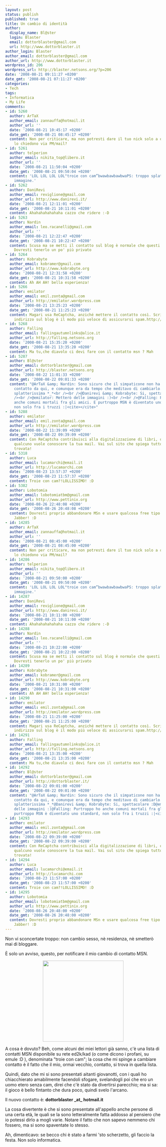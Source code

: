 ```yaml
---
layout: post
status: publish
published: true
title: Un cambio di identità
author:
  display_name: Bl@ster
  login: Blaster
  email: dottorblaster@gmail.com
  url: http://www.dottorblaster.it
author_login: Blaster
author_email: dottorblaster@gmail.com
author_url: http://www.dottorblaster.it
wordpress_id: 206
wordpress_url: http://blaster.netsons.org/?p=206
date: '2008-08-21 09:11:27 +0200'
date_gmt: '2008-08-21 07:11:27 +0200'
categories:
- Tech
tags:
- Informatica
- My Life
comments:
- id: 5260
  author: ArTaX
  author_email: zannauffa@hotmail.it
  author_url: ''
  date: '2008-08-21 10:45:17 +0200'
  date_gmt: '2008-08-21 08:45:17 +0200'
  content: Non per criticare, ma non potresti dare il tuo nick solo a quelli che te
    lo chiedono via PM/mail?
- id: 5261
  author: telperion
  author_email: nikita_top@libero.it
  author_url: ''
  date: '2008-08-21 11:50:04 +0200'
  date_gmt: '2008-08-21 09:50:04 +0200'
  content: 'LOL LOL LOL LOL"troie con cam”bwawbawbawbwaPS: troppo splatter questa
    immagine.'
- id: 5262
  author: DaniRevi
  author_email: reviglione@gmail.com
  author_url: http://www.danirevi.it/
  date: '2008-08-21 12:11:01 +0200'
  date_gmt: '2008-08-21 10:11:01 +0200'
  content: Ahahahahahahaha cazzo che ridere :-D
- id: 5263
  author: Nardin
  author_email: leo.racanelli@gmail.com
  author_url: ''
  date: '2008-08-21 12:22:47 +0200'
  date_gmt: '2008-08-21 10:22:47 +0200'
  content: Scusa ma se metti il contatto sul blog è normale che questi sono i risultati.
    Dovresti tenerlo un po' più privato
- id: 5264
  author: Kobrabyte
  author_email: kobramer@gmail.com
  author_url: http://www.kobrabyte.org
  date: '2008-08-21 12:31:58 +0200'
  date_gmt: '2008-08-21 10:31:58 +0200'
  content: Ah AH AH! bella esperienza!
- id: 5266
  author: emilator
  author_email: emil.zonta@gmail.com
  author_url: http://emilator.wordpress.com
  date: '2008-08-21 13:25:23 +0200'
  date_gmt: '2008-08-21 11:25:23 +0200'
  content: Magari usa ReCaptcha, anziché mettere il contatto così. Scrivere il proprio
    indirizzo sul blog è il modo più veloce di assicurarsi spam.http://recaptcha.net/
- id: 5268
  author: Falling
  author_email: fallingautumnlinks@alice.it
  author_url: http://falling.netsons.org
  date: '2008-08-21 15:35:20 +0200'
  date_gmt: '2008-08-21 13:35:20 +0200'
  content: Ma tu,che diavolo ci devi fare con il contatto msn ? Mah
- id: 5287
  author: Bl@ster
  author_email: dottorblaster@gmail.com
  author_url: http://blaster.netsons.org
  date: '2008-08-22 11:01:33 +0200'
  date_gmt: '2008-08-22 09:01:33 +0200'
  content: "@ArTaX &amp; Nardin: Sono sicuro che il simpaticone non ha preso il mio
    contatto da qui, e comunque era da tempo che meditavo di cambiarlo.<br /><br />@telperion:
    splatterissima *_*<br /><br />@Danirevi &amp; Kobrabyte: Si, spettacolare :D<br
    /><br />@emilator: Metterò delle immagini :)<br /><br />@Falling: Purtroppo ho
    anche comuni mortali fra gli amici. E purtroppo MSN è diventato uno standard,
    non solo fra i truzzi :|<cite></cite>"
- id: 5288
  author: emilator
  author_email: emil.zonta@gmail.com
  author_url: http://emilator.wordpress.com
  date: '2008-08-22 11:39:09 +0200'
  date_gmt: '2008-08-22 09:39:09 +0200'
  content: Con ReCaptcha contribuisci alla digitalizzazione di libri, ogni volta che
    qualcuno vuole conoscere la tua mail. Vai sul sito che spiega tutto, è un ottima
    trovata!
- id: 5318
  author: Luca
  author_email: lucamarchi@email.it
  author_url: http://lucamarchi.com
  date: '2008-08-23 13:57:37 +0200'
  date_gmt: '2008-08-23 11:57:37 +0200'
  content: Troie con cam?!LOLLISSIMO! :D
- id: 5382
  author: Lobotomia
  author_email: lobotomiatbm@gmail.com
  author_url: http://www.pettinix.org
  date: '2008-08-26 22:48:08 +0200'
  date_gmt: '2008-08-26 20:48:08 +0200'
  content: Dovresti proprio abbandonare MSn e usare qualcosa free tipo.. uhm si..
    Jabber! :D
- id: 14285
  author: ArTaX
  author_email: zannauffa@hotmail.it
  author_url: ''
  date: '2008-08-21 08:45:00 +0200'
  date_gmt: '2008-08-21 08:45:00 +0200'
  content: Non per criticare, ma non potresti dare il tuo nick solo a quelli che te
    lo chiedono via PM/mail?
- id: 14286
  author: telperion
  author_email: nikita_top@libero.it
  author_url: ''
  date: '2008-08-21 09:50:00 +0200'
  date_gmt: '2008-08-21 09:50:00 +0200'
  content: 'LOL LOL LOL LOL"troie con cam”bwawbawbawbwaPS: troppo splatter questa
    immagine.'
- id: 14287
  author: DaniRevi
  author_email: reviglione@gmail.com
  author_url: http://www.danirevi.it/
  date: '2008-08-21 10:11:00 +0200'
  date_gmt: '2008-08-21 10:11:00 +0200'
  content: Ahahahahahahaha cazzo che ridere :-D
- id: 14288
  author: Nardin
  author_email: leo.racanelli@gmail.com
  author_url: ''
  date: '2008-08-21 10:22:00 +0200'
  date_gmt: '2008-08-21 10:22:00 +0200'
  content: Scusa ma se metti il contatto sul blog è normale che questi sono i risultati.
    Dovresti tenerlo un po' più privato
- id: 14289
  author: Kobrabyte
  author_email: kobramer@gmail.com
  author_url: http://www.kobrabyte.org
  date: '2008-08-21 10:31:00 +0200'
  date_gmt: '2008-08-21 10:31:00 +0200'
  content: Ah AH AH! bella esperienza!
- id: 14290
  author: emilator
  author_email: emil.zonta@gmail.com
  author_url: http://emilator.wordpress.com
  date: '2008-08-21 11:25:00 +0200'
  date_gmt: '2008-08-21 11:25:00 +0200'
  content: Magari usa ReCaptcha, anziché mettere il contatto così. Scrivere il proprio
    indirizzo sul blog è il modo più veloce di assicurarsi spam.http://recaptcha.net/
- id: 14291
  author: Falling
  author_email: fallingautumnlinks@alice.it
  author_url: http://falling.netsons.org
  date: '2008-08-21 13:35:00 +0200'
  date_gmt: '2008-08-21 13:35:00 +0200'
  content: Ma tu,che diavolo ci devi fare con il contatto msn ? Mah
- id: 14292
  author: Bl@ster
  author_email: dottorblaster@gmail.com
  author_url: http://dottorblaster.it/
  date: '2008-08-22 09:01:00 +0200'
  date_gmt: '2008-08-22 09:01:00 +0200'
  content: "@ArTaX &amp; Nardin: Sono sicuro che il simpaticone non ha preso il mio
    contatto da qui, e comunque era da tempo che meditavo di cambiarlo.@telperion:
    splatterissima *_*@Danirevi &amp; Kobrabyte: Si, spettacolare :D@emilator: Metterò
    delle immagini :)@Falling: Purtroppo ho anche comuni mortali fra gli amici. E
    purtroppo MSN è diventato uno standard, non solo fra i truzzi :|<cite></cite>"
- id: 14293
  author: emilator
  author_email: emil.zonta@gmail.com
  author_url: http://emilator.wordpress.com
  date: '2008-08-22 09:39:00 +0200'
  date_gmt: '2008-08-22 09:39:00 +0200'
  content: Con ReCaptcha contribuisci alla digitalizzazione di libri, ogni volta che
    qualcuno vuole conoscere la tua mail. Vai sul sito che spiega tutto, è un ottima
    trovata!
- id: 14294
  author: Luca
  author_email: lucamarchi@email.it
  author_url: http://lucamarchi.com
  date: '2008-08-23 11:57:00 +0200'
  date_gmt: '2008-08-23 11:57:00 +0200'
  content: Troie con cam?!LOLLISSIMO! :D
- id: 14295
  author: Lobotomia
  author_email: lobotomiatbm@gmail.com
  author_url: http://www.pettinix.org
  date: '2008-08-26 20:48:00 +0200'
  date_gmt: '2008-08-26 20:48:00 +0200'
  content: Dovresti proprio abbandonare MSn e usare qualcosa free tipo.. uhm si..
    Jabber! :D
---
```

<p>Non vi sconcertate troppo: non cambio sesso, nè residenza, nè smetterò mai di bloggare.</p>
<p>È solo un avviso, questo, per notificare il mio cambio di contatto MSN.</p>
<p style="text-align: center;"><img class="alignnone" src="http://img29.picoodle.com/data/img29/3/8/20/f_msnheadshotm_91a542b.png" alt="" width="261" height="261" /></p>
<p>A cosa è dovuto? Beh, come alcuni dei miei lettori già sanno, c'è una lista di contatti MSN disponibile su rete ed2k/kad (o come dicono i profani, su emule :D ), denominata "troie con cam"; la cosa che mi spinge a cambiare contatto è il fatto che il mio, ormai vecchio, contatto, si trova in quella lista.</p>
<p>Quindi, dato che mi si sono presentati aitanti giovanotti, con i quali ho chiacchierato amabilmente facendoli sfogare, svelandogli poi che ero un uomo etero senza cam, direi che c'è stato da divertirsi parecchio; ma si sa: il gioco è bello fintanto che dura poco, quindi svelo l'arcano.</p>
<p>Il nuovo contatto è: <strong>dottorblaster _at_ hotmail.it</strong></p>
<p>La cosa divertente è che si sono presentate all'appello anche persone di una certa età, le quali se la sono letteralmente fatta addosso al pensiero che io potessi dirlo a mogli varie. Notare il fatto che non sapevo nemmeno chi fossero, ma si sono spaventate lo stesso.</p>
<p>Ah, dimenticavo: se becco chi è stato a farmi 'sto scherzetto, gli faccio la festa. Non solo informatica.</p>
